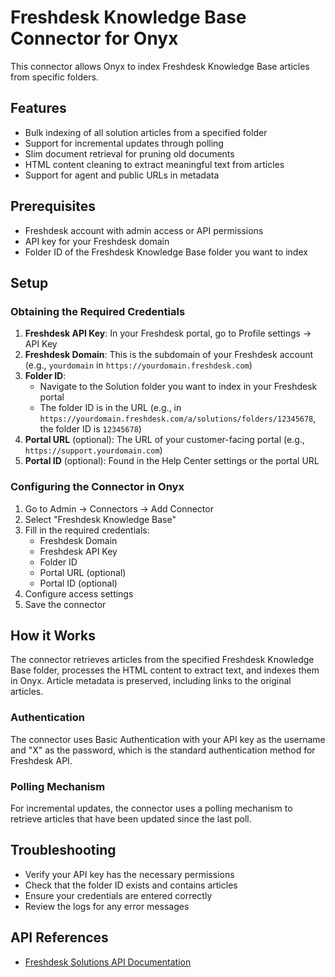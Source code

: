 # Freshdesk Knowledge Base Connector for Onyx

This connector allows Onyx to index Freshdesk Knowledge Base articles from specific folders.

## Features

- Bulk indexing of all solution articles from a specified folder
- Support for incremental updates through polling
- Slim document retrieval for pruning old documents
- HTML content cleaning to extract meaningful text from articles
- Support for agent and public URLs in metadata

## Prerequisites

- Freshdesk account with admin access or API permissions
- API key for your Freshdesk domain
- Folder ID of the Freshdesk Knowledge Base folder you want to index

## Setup

### Obtaining the Required Credentials

1. **Freshdesk API Key**: In your Freshdesk portal, go to Profile settings → API Key
2. **Freshdesk Domain**: This is the subdomain of your Freshdesk account (e.g., `yourdomain` in `https://yourdomain.freshdesk.com`)
3. **Folder ID**: 
   - Navigate to the Solution folder you want to index in your Freshdesk portal
   - The folder ID is in the URL (e.g., in `https://yourdomain.freshdesk.com/a/solutions/folders/12345678`, the folder ID is `12345678`)
4. **Portal URL** (optional): The URL of your customer-facing portal (e.g., `https://support.yourdomain.com`)
5. **Portal ID** (optional): Found in the Help Center settings or the portal URL

### Configuring the Connector in Onyx

1. Go to Admin → Connectors → Add Connector
2. Select "Freshdesk Knowledge Base"
3. Fill in the required credentials:
   - Freshdesk Domain
   - Freshdesk API Key
   - Folder ID
   - Portal URL (optional)
   - Portal ID (optional)
4. Configure access settings
5. Save the connector

## How it Works

The connector retrieves articles from the specified Freshdesk Knowledge Base folder, processes the HTML content to extract text, and indexes them in Onyx. Article metadata is preserved, including links to the original articles.

### Authentication

The connector uses Basic Authentication with your API key as the username and "X" as the password, which is the standard authentication method for Freshdesk API.

### Polling Mechanism

For incremental updates, the connector uses a polling mechanism to retrieve articles that have been updated since the last poll.

## Troubleshooting

- Verify your API key has the necessary permissions
- Check that the folder ID exists and contains articles
- Ensure your credentials are entered correctly
- Review the logs for any error messages

## API References

- [Freshdesk Solutions API Documentation](https://developers.freshdesk.com/api/#solutions)
